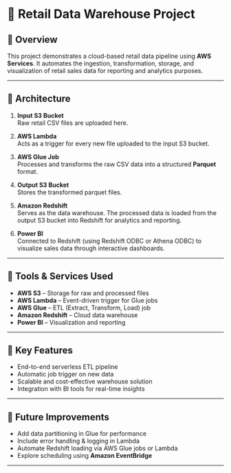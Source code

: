 # 🛒 Retail Data Warehouse Project

## 📌 Overview

This project demonstrates a cloud-based retail data pipeline using **AWS Services**. It automates the ingestion, transformation, storage, and visualization of retail sales data for reporting and analytics purposes.

---

## 🧱 Architecture

1. **Input S3 Bucket**  
   Raw retail CSV files are uploaded here.

2. **AWS Lambda**  
   Acts as a trigger for every new file uploaded to the input S3 bucket.

3. **AWS Glue Job**  
   Processes and transforms the raw CSV data into a structured **Parquet** format.

4. **Output S3 Bucket**  
   Stores the transformed parquet files.

5. **Amazon Redshift**  
   Serves as the data warehouse. The processed data is loaded from the output S3 bucket into Redshift for analytics and reporting.

6. **Power BI**  
   Connected to Redshift (using Redshift ODBC or Athena ODBC) to visualize sales data through interactive dashboards.

---

## 🔧 Tools & Services Used

- **AWS S3** – Storage for raw and processed files  
- **AWS Lambda** – Event-driven trigger for Glue jobs  
- **AWS Glue** – ETL (Extract, Transform, Load) job  
- **Amazon Redshift** – Cloud data warehouse  
- **Power BI** – Visualization and reporting

---

## 🎯 Key Features

- End-to-end serverless ETL pipeline
- Automatic job trigger on new data
- Scalable and cost-effective warehouse solution
- Integration with BI tools for real-time insights

---

## 🚀 Future Improvements

- Add data partitioning in Glue for performance
- Include error handling & logging in Lambda
- Automate Redshift loading via AWS Glue jobs or Lambda
- Explore scheduling using **Amazon EventBridge**

---

